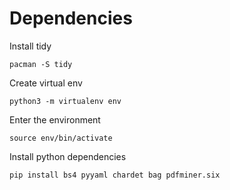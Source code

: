 # Dependencies

Install tidy

    pacman -S tidy

Create virtual env

    python3 -m virtualenv env

Enter the environment

    source env/bin/activate

Install python dependencies

    pip install bs4 pyyaml chardet bag pdfminer.six
